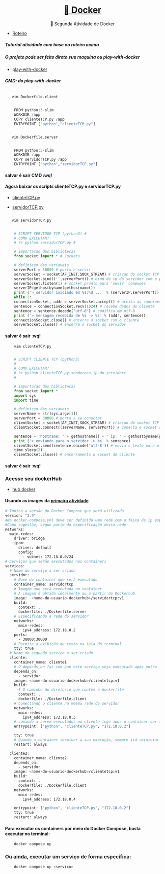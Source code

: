 <h1 align="center">
    <a href="https://docs.docker.com/">🔗 Docker</a>
</h1>
<p align="center">🚀 Segunda Atividade de Docker</p>

- [Roteiro](./aula_4_-_roteiro_docker_-_Docker_Compose.pdf)

##### Tutorial atividade com base no roteiro acima

##### O projeto pode ser feito direto sua maquina ou play-with-docker

- [play-with-docker](https://labs.play-with-docker.com)

##### CMD: do play-with-docker

```bash

   vim Dockerfile.client

```

```python

    FROM python:3-slim
    WORKDIR /app
    COPY clienteTCP.py /app
    ENTRYPOINT ["python","clienteTCP.py"]

```

```bash

   vim Dockerfile.server

```

```python

    FROM python:3-slim
    WORKDIR /app
    COPY servidorTCP.py /app
    ENTRYPOINT ["python","servidorTCP.py"]

```

#### salvar é sair CMD :wq!

#### Agora baixar os scripts clienteTCP.py e servidorTCP.py

- [clienteTCP.py](https://www.dca.ufrn.br/~viegas/disciplinas/DCA0132/files/Sockets/clienteTCP.py)

- [servidorTCP.py](https://www.dca.ufrn.br/~viegas/disciplinas/DCA0132/files/Sockets/servidorTCP.py)

```bash

   vim servidorTCP.py

```

```python

    # SCRIPT SERVIDOR TCP (python3) #
    # COMO EXECUTAR?
    # ?> python servidorTCP.py #

    # importacao das bibliotecas
    from socket import * # sockets

    # definicao das variaveis
    serverPort = 30000 # porta a servir
    serverSocket = socket(AF_INET,SOCK_STREAM) # criacao do socket TCP
    serverSocket.bind(('',serverPort)) # bind do ip do servidor com a porta
    serverSocket.listen(1) # socket pronto para 'ouvir' conexoes
    serverIP=gethostbyname(gethostname())
    print ('> servidor iniciado em %s:%d ...' % (serverIP,serverPort))
    while 1:
    connectionSocket, addr = serverSocket.accept() # aceita as conexoes dos clientes
    sentence = connectionSocket.recv(1024) # recebe dados do cliente
    sentence = sentence.decode('utf-8') # codifica em utf-8
    print ('> mensagem recebida de %s -> %s' % (addr, sentence))
    connectionSocket.close() # encerra o socket com o cliente
    serverSocket.close() # encerra o socket do servidor

```

#### salvar é sair :wq!

```bahs
    vim clienteTCP.py
```

```python

    # SCRIPT CLIENTE TCP (python3)
    #
    # COMO EXECUTAR?
    # ?> python clienteTCP.py <endereco-ip-do-servidor>
    #

    # importacao das bibliotecas
    from socket import *
    import sys
    import time

    # definicao das variaveis
    serverName = str(sys.argv[1])
    serverPort = 30000 # porta a se conectar
    clientSocket = socket(AF_INET,SOCK_STREAM) # criacao do socket TCP
    clientSocket.connect((serverName, serverPort)) # conecta o socket ao servidor

    sentence = 'hostname: ' + gethostname() + ' ip: ' + gethostbyname(gethostname())
    print ('> enviando para o servidor -> %s' % sentence)
    clientSocket.send(sentence.encode('utf-8')) # envia o texto para o servidor
    time.sleep(2)
    clientSocket.close() # encerramento o socket do cliente

```

#### salvar é sair :wq!

### Acesse seu dockerHub

- [hub.docker](https://hub.docker.com/)

#### Usando as images da <a href="https://github.com/PabloSanttana/Engenharia-de-Dados--UFRN/tree/master/Atividade01" target="_blank">primaira atividade</a>

```bash
# Indica a versão do Docker Compose que será utilizada
version: "3.9"
#No docker-compose.yml deve ser definida uma rede com a faixa de ip específica na rede 172.18.0.0/24.
#Como sugestão, segue parte da especificação dessa rede:
networks:
  main-redes:
    driver: bridge
    ipam:
      driver: default
      config:
        - subnet: 172.18.0.0/24
# Serviços que serão executados nos containers
services:
  # Nome do serviço a ser criado
  servidor:
    # Nome do container que será executado
    container_name: servidortcp
    # Imagem que será executada no container
    # A imagem é obtida localmente ou a partir do Dockerhub
    image:  <nome-do-usuario-dockerhub>/servidortcp:v1
    build:
      context: .
      dockerfile: ./Dockerfile.server
    # Especificando a rede do servidor
    networks:
      main-redes:
        ipv4_address: 172.18.0.2
    ports:
      - 30000:30000
    # Permite a exibição de texto na tela do terminal
    tty: true
  # Nome do segundo serviço a ser criado
  cliente:
    container_name: cliente1
    # O depends_on faz com que este serviço seja executado após outro
    depends_on:
      - servidor
    image: <nome-do-usuario-dockerhub>/clientetcp:v1
    build:
      # O caminho do diretorio que contem o dockerfile
      context: .
      dockerfile: ./Dockerfile.client
    # Conectando o cliente na mesma rede do servidor
    networks:
      main-redes:
        ipv4_address: 172.18.0.3
    # comando a serem executados no cliente logo apos o container ser inicializado passado ip do servidor
    entrypoint: ["python", "clienteTCP.py", "172.18.0.2"]

    tty: true
    # Quando o container terminar a sua execução, sempre irá reiniciar
    restart: always

  cliente2:
    container_name: cliente2
    depends_on:
      - servidor
    image: <nome-do-usuario-dockerhub>/clientetcp:v1
    build:
      context: .
      dockerfile: ./Dockerfile.client
    networks:
      main-redes:
        ipv4_address: 172.18.0.4

    entrypoint: ["python", "clienteTCP.py", "172.18.0.2"]
    tty: true
    restart: always


```

#### Para executar os containers por meio do Docker Compose, basta executar no terminal:

```bash
    docker compose up
```

### Ou ainda, executar um serviço de forma específica:

```bash
    docker compose up <serviço>
```
